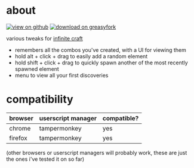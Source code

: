 
# about

[![view on github](https://img.shields.io/badge/view%20on%20github-272b33?logo=github)](https://github.com/adrianmgg/userscripts/tree/main/neal.fun/infinite_craft_combo_tracker) [![download on greasyfork](https://img.shields.io/badge/dynamic/json?color=%23900&label=download%20on%20greasyfork&query=total_installs&suffix=%20downloads&url=https%3A%2F%2Fgreasyfork.org%2Fen%2Fscripts%2F486552-infinite-craft-combo-tracker.json&logo=greasyfork)](https://greasyfork.org/en/scripts/486552-infinite-craft-combo-tracker)

various tweaks for [infinite craft](https://neal.fun/infinite-craft/)
- remembers all the combos you've created, with a UI for viewing them
- hold alt + click + drag to easily add a random element
- hold shift + click + drag to quickly spawn another of the most recently spawned element
- menu to view all your first discoveries

# compatibility

| browser | userscript manager | compatible? |
| ------- | ------------------ | ----------- |
| chrome  | tampermonkey       | yes         |
| firefox | tampermonkey       | yes         |
<!--
| chrome  | violentmonkey      | TODO test   |
| firefox | violentmonkey      | TODO test   |
| firefox | greasemonkey       | TODO test   |
-->

(other browsers or userscript managers will probably work, these are just the ones i've tested it on so far)

